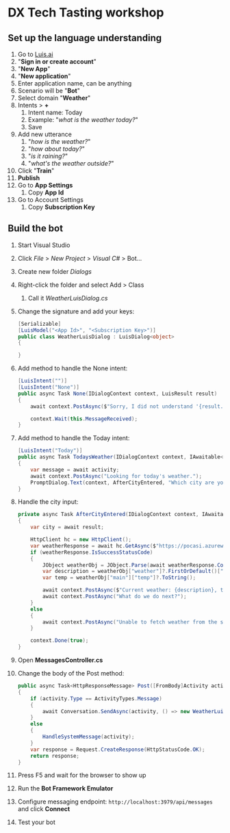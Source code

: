 # DX Tech Tasting workshop

## Set up the language understanding

1. Go to [Luis.ai](Luis.ai)
2. "**Sign in or create account**"
3. "**New App**"
4. "**New application**"
5. Enter application name, can be anything
6. Scenario will be "**Bot**"
7. Select domain "**Weather**"
8. Intents > **+**
   1. Intent name: Today
   2. Example: "*what is the weather today?*"
   3. Save
9. Add new utterance
   1. "*how is the weather?*"
   2. "*how about today?*"
   3. "*is it raining?*"
   4. "*what's the weather outside?*"
10. Click "**Train**"
11. **Publish**
12. Go to **App Settings**
    1. Copy **App Id**
13. Go to Account Settings
    1. Copy **Subscription Key**

## Build the bot

1. Start Visual Studio
2. Click *File* > *New Project* > *Visual C#* > Bot...
3. Create new folder *Dialogs*
4. Right-click the folder and select Add > Class
   1. Call it *WeatherLuisDialog.cs*
5. Change the signature and add your keys:

	```c#
	[Serializable]
	[LuisModel("<App Id>", "<Subscription Key>")]
	public class WeatherLuisDialog : LuisDialog<object>
	{

	}
	```

6. Add method to handle the None intent:

	```c#
	[LuisIntent("")]
	[LuisIntent("None")]
	public async Task None(IDialogContext context, LuisResult result)
	{
		await context.PostAsync($"Sorry, I did not understand '{result.Query}'.");

		context.Wait(this.MessageReceived);
	}
	```

7. Add method to handle the Today intent:

	```c#
	[LuisIntent("Today")]
	public async Task TodaysWeather(IDialogContext context, IAwaitable<IMessageActivity> activity, LuisResult result)
	{
		var message = await activity;
		await context.PostAsync("Looking for today's weather.");
		PromptDialog.Text(context, AfterCityEntered, "Which city are you interested in?");
	}
	```

8. Handle the city input:

	```c#
	private async Task AfterCityEntered(IDialogContext context, IAwaitable<string> result)
	{
		var city = await result;

		HttpClient hc = new HttpClient();
		var weatherResponse = await hc.GetAsync($"https://pocasi.azurewebsites.net/api/Current?		code=HD4sWFPXI67rlSWH7far1lPKTT48hGCzRdtaN2WC7K/qKU6tds7HSg==&city={city}");
		if (weatherResponse.IsSuccessStatusCode)
		{
			JObject weatherObj = JObject.Parse(await weatherResponse.Content.ReadAsStringAsync());
			var description = weatherObj["weather"]?.FirstOrDefault()["description"]?.ToString();
			var temp = weatherObj["main"]["temp"]?.ToString();

			await context.PostAsync($"Current weather: {description}, temperature: {temp} °C");
			await context.PostAsync("What do we do next?");
		}
		else
		{
			await context.PostAsync("Unable to fetch weather from the service. Try again later.");
		}

		context.Done(true);
	}
	```

9. Open **MessagesController.cs**
10. Change the body of the Post method:

	```c#
	public async Task<HttpResponseMessage> Post([FromBody]Activity activity)
	{
		if (activity.Type == ActivityTypes.Message)
		{
			await Conversation.SendAsync(activity, () => new WeatherLuisDialog());
		}
		else
		{
			HandleSystemMessage(activity);
		}
		var response = Request.CreateResponse(HttpStatusCode.OK);
		return response;
	}
	```

9. Press F5 and wait for the browser to show up
10. Run the **Bot Framework Emulator**
11. Configure messaging endpoint: `http://localhost:3979/api/messages` and click **Connect**
12. Test your bot
